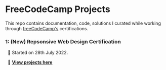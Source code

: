 # FreeCodeCamp Projects

This repo contains documentation, code, solutions I curated while working through [freeCodeCamp's](https://www.freecodecamp.org)  certifications.


### **1: (New) Repsonsive Web Design Certification**

   &nbsp; 📍 Started on 28th July 2022.

   &nbsp; 📍 [**View projects here**](https://github.com/shivkumar98/FreeCodeCamp-Projects/tree/main/01-Responsive%20Web%20Design)



 
